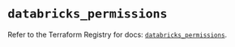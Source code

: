 # `databricks_permissions`

Refer to the Terraform Registry for docs: [`databricks_permissions`](https://registry.terraform.io/providers/databricks/databricks/1.48.3/docs/resources/permissions).
